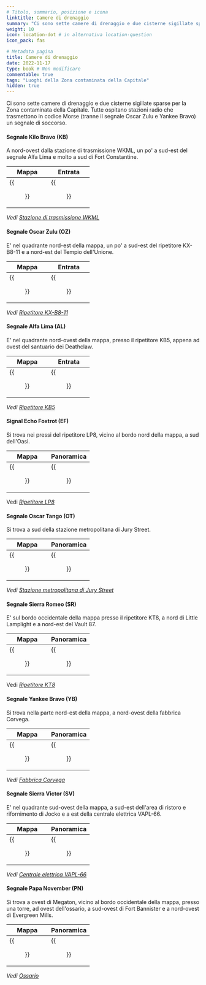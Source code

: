 ```yaml
---
# Titolo, sommario, posizione e icona
linktitle: Camere di drenaggio
summary: "Ci sono sette camere di drenaggio e due cisterne sigillate sparse per la Zona contaminata della Capitale. Tutte ospitano stazioni radio che trasmettono in codice Morse (tranne il segnale Oscar Zulu e Yankee Bravo) un segnale di soccorso."
weight: 10
icon: location-dot # in alternativa location-question
icon_pack: fas

# Metadata pagina
title: Camere di drenaggio
date: 2022-11-17
type: book # Non modificare
commentable: true
tags: "Luoghi della Zona contaminata della Capitale"
hidden: true
---
```




Ci sono sette camere di drenaggio e due cisterne sigillate sparse per la Zona contaminata della Capitale. Tutte ospitano stazioni radio che trasmettono in codice Morse (tranne il segnale Oscar Zulu e Yankee Bravo) un segnale di soccorso.

#### Segnale Kilo Bravo (KB)
A nord-ovest dalla stazione di trasmissione WKML, un po' a sud-est del segnale Alfa Lima e molto a sud di Fort Constantine.

| Mappa                               | Entrata                                                |
| ----------------------------------- | ------------------------------------------------------ |
| {{<figure src="WKML_BS_loc.webp">}} | {{<figure src="Explosives_Bobblehead_Location.webp">}} |




*Vedi [Stazione di trasmissione WKML](../stazione-di-trasmissione-wkml)*


#### Segnale Oscar Zulu (OZ)
E' nel quadrante nord-est della mappa, un po' a sud-est del ripetitore KX-B8-11 e a nord-est del Tempio dell'Unione.



| Mappa                                | Entrata                                             |
| ------------------------------------ | --------------------------------------------------- |
| {{<figure src="RT_KX_B8_loc.webp">}} | {{<figure src="Entrance_-_drainage_chamber.webp">}} |

*Vedi [Ripetitore KX-B8-11](../ripetitore-kx-b8-11)*




#### Segnale Alfa Lima (AL)
E' nel quadrante nord-ovest della mappa, presso il ripetitore KB5, appena ad ovest del santuario dei Deathclaw.



| Mappa                              | Entrata                                            |
| ---------------------------------- | -------------------------------------------------- |
| {{<figure src="BT_KB5_loc.webp">}} | {{<figure src="Alfa_Lima_Drainage_chamber.webp">}} |

*Vedi [Ripetitore KB5](../ripetitore-kb5)*

#### Signal Echo Foxtrot (EF)
Si trova nei pressi del ripetitore LP8, vicino al bordo nord della mappa, a sud dell'Oasi.



| Mappa                              | Panoramica                          |
| ---------------------------------- | ----------------------------------- |
| {{<figure src="BT_LP8_loc.webp">}} | {{<figure src="EchoFoxtrot.webp">}} |


Vedi *[Ripetitore LP8](../ripetitore-lp8)*


#### Segnale Oscar Tango (OT)
Si trova a sud della stazione metropolitana di Jury Street.

| Mappa                                      | Panoramica                                               |
| ------------------------------------------ | -------------------------------------------------------- |
| {{<figure src="Jury_Street_MS_loc.webp">}} | {{<figure src="Oscar_Tango_dr._chamber_exterior.webp">}} |


*Vedi [Stazione metropolitana di Jury Street](../stazione-metropolitana-di-jury-street)*



#### Segnale Sierra Romeo (SR)
E' sul bordo occidentale della mappa presso il ripetitore KT8, a nord di Little Lamplight e a nord-est del Vault 87.



| Mappa                               | Panoramica                                  |
| ----------------------------------- | ------------------------------------------- |
| {{<figure src="BT_KT_8_loc.webp">}} | {{<figure src="Broadcast_Tower_KT8.webp">}} |

Vedi *[Ripetitore KT8](../ripetitore-kt8)*



#### Segnale Yankee Bravo (YB)
Si trova nella parte nord-est della mappa, a nord-ovest della fabbrica  Corvega.

| Mappa                                           | Panoramica                                                  |
| ----------------------------------------------- | ----------------------------------------------------------- |
| {{<figure src="Signal_Yankee_Bravo_map.webp">}} | {{<figure src="Broadcast_tower_Signal_Yankee_Bravo.webp">}} |

*Vedi [Fabbrica Corvega](../fabbrica-corvega)*


#### Segnale Sierra Victor (SV)
E' nel quadrante sud-ovest della mappa, a sud-est dell'area di ristoro e rifornimento di Jocko e a est della centrale elettrica VAPL-66.

| Mappa                                            | Panoramica                                   |
| ------------------------------------------------ | -------------------------------------------- |
| {{<figure src="Signal_Sierra_Victor_map.webp">}} | {{<figure src="SVS_drainage_chamber.webp">}} |

*Vedi [Centrale elettrica VAPL-66](../centrale-elettrica-vapl-66)*


#### Segnale Papa November (PN)
Si trova a ovest di Megaton, vicino al bordo occidentale della mappa, presso una torre, ad ovest dell'ossario, a sud-ovest di Fort Bannister e a nord-ovest di Evergreen Mills.

| Mappa                                            | Panoramica                                   |
| ------------------------------------------------ | -------------------------------------------- |
| {{<figure src="Signal_Papa_November_map.webp">}} | {{<figure src="Signal_Papa_November.webp">}} |

*Vedi [Ossario](../ossario)*
